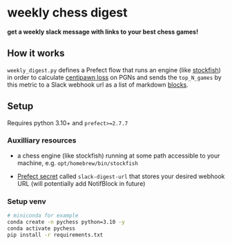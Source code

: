 # weekly chess digest
**get a weekly slack message with links to your best chess games!**

## How it works
`weekly_digest.py` defines a Prefect flow that runs an engine (like [stockfish](https://github.com/official-stockfish/Stockfish)) in order to calculate [centipawn loss](https://chess.stackexchange.com/questions/26469/average-centipawn-loss) on PGNs and sends the `top_N_games` by this metric to a Slack webhook url as a list of markdown [blocks](https://api.slack.com/block-kit).


## Setup
Requires python 3.10+ and `prefect>=2.7.7`

### Auxilliary resources
- a chess engine (like stockfish) running at some path accessible to your machine, e.g. `opt/homebrew/bin/stockfish`

- [Prefect secret](https://discourse.prefect.io/t/how-to-securely-store-secrets-in-prefect-2-0/1209) called `slack-digest-url` that stores your desired webhook URL (will potentially add NotifBlock in future)

### Setup venv
```bash
# miniconda for example
conda create -n pychess python=3.10 -y
conda activate pychess
pip install -r requirements.txt
```
